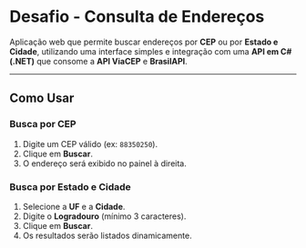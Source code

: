 # Desafio - Consulta de Endereços

Aplicação web que permite buscar endereços por **CEP** ou por **Estado e Cidade**, utilizando uma interface simples e integração com uma **API em C# (.NET)** que consome a **API ViaCEP** e **BrasilAPI**.

---

## Como Usar

### Busca por CEP
1. Digite um CEP válido (ex: `88350250`).  
2. Clique em **Buscar**.  
3. O endereço será exibido no painel à direita.

### Busca por Estado e Cidade
1. Selecione a **UF** e a **Cidade**.  
2. Digite o **Logradouro** (mínimo 3 caracteres).  
3. Clique em **Buscar**.  
4. Os resultados serão listados dinamicamente.
